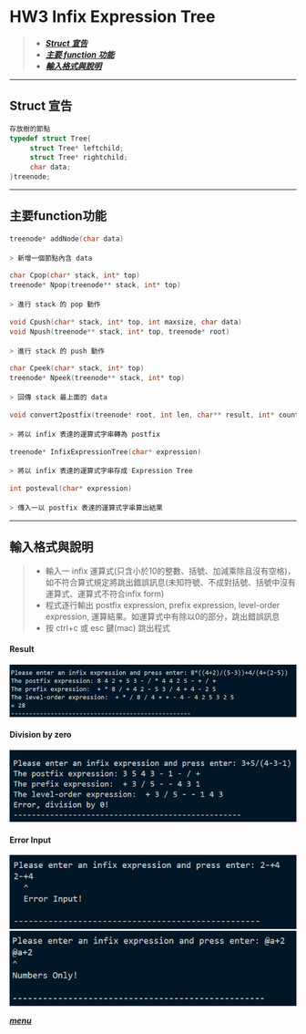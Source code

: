 # HW3 Infix Expression Tree
<!-- **以下說明用矩陣A、B為例** -->

> * ***[Struct 宣告](#struct-宣告)***
> * ***[主要 function 功能](#主要function功能)***
> * ***[輸入格式與說明](#輸入格式與說明)***

---
## Struct 宣告
```c
存放樹的節點
typedef struct Tree{
     struct Tree* leftchild;
     struct Tree* rightchild;
     char data;
}treenode;
```
---
## 主要function功能
```c
treenode* addNode(char data)

> 新增一個節點內含 data
```
```c
char Cpop(char* stack, int* top)
treenode* Npop(treenode** stack, int* top)

> 進行 stack 的 pop 動作
```
```c
void Cpush(char* stack, int* top, int maxsize, char data)
void Npush(treenode** stack, int* top, treenode* root)

> 進行 stack 的 push 動作
```
```c
char Cpeek(char* stack, int* top)
treenode* Npeek(treenode** stack, int* top)

> 回傳 stack 最上面的 data
```
```c
void convert2postfix(treenode* root, int len, char** result, int* count)

> 將以 infix 表達的運算式字串轉為 postfix
```
```c
treenode* InfixExpressionTree(char* expression)

> 將以 infix 表達的運算式字串存成 Expression Tree
```
```c
int posteval(char* expression)

> 傳入一以 postfix 表達的運算式字串算出結果
```

---
## 輸入格式與說明
> * 輸入一 infix 運算式(只含小於10的整數、括號、加減乘除且沒有空格)，如不符合算式規定將跳出錯誤訊息(未知符號、不成對括號、括號中沒有運算式、運算式不符合infix form)  
> * 程式逐行輸出 postfix expression, prefix expression, level-order expression, 運算結果。如運算式中有除以0的部分，跳出錯誤訊息
> * 按 ctrl+c 或 esc 鍵(mac) 跳出程式
#### Result
![result](img/result.png)

#### Division by zero
![division 0](img/divisionbyzero.png)

#### Error Input
![continuos operator](img/continuos_operator.png)
![nums only](img/numbers_only.png)

***[menu](#hw3-infix-expression-tree)*** 
